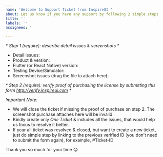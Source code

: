 ```yaml
---
name: 'Welcome to Support Ticket from InspireUI '
about: Let us know if you have any support by following 2 simple steps
title: ''
labels: ''
assignees: ''

---
```


_* Step 1 (require): describe detail issues & screenshots *_
+ Detail Issues: 
+ Product & version:
+ Flutter (or React Native) version: 
+ Testing Device/Simulator: 
+ Screenshot issues (drag the file to attach here): 


_* Step 2 (require): verify proof of purchasing the license by submitting this form http://verify.inspireui.com *_



*Important Note:* 
- We will close the ticket if missing the proof of purchase on step 2. The screenshot purchase attaches here will be invalid.
- Kindly create only *One Ticket* & includes all the issues, that would help us focus to resolve it better. 
- If your all ticket was resolved & closed, but want to create a new ticket, just do simple step by linking to the previous verified ID (you don't need to submit the form again), for example, #Ticket-ID

Thank you so much for your time 😊
